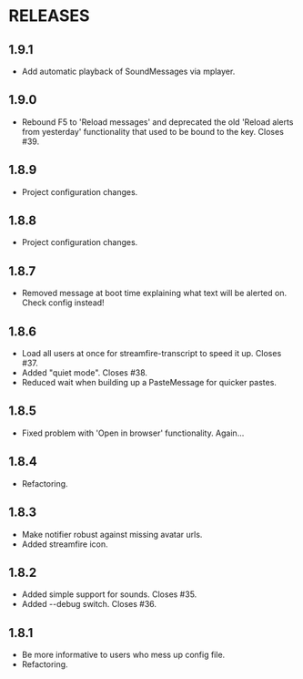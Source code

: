 RELEASES
========

## 1.9.1
 * Add automatic playback of SoundMessages via mplayer.

## 1.9.0
 * Rebound F5 to 'Reload messages' and deprecated the old 'Reload alerts from yesterday' functionality that used to be bound to the key. Closes #39.

## 1.8.9
 * Project configuration changes.

## 1.8.8
 * Project configuration changes.

## 1.8.7
 * Removed message at boot time explaining what text will be alerted on. Check config instead!

## 1.8.6
 * Load all users at once for streamfire-transcript to speed it up. Closes #37.
 * Added "quiet mode". Closes #38.
 * Reduced wait when building up a PasteMessage for quicker pastes.
 
## 1.8.5
 * Fixed problem with 'Open in browser' functionality. Again...
 
## 1.8.4
 * Refactoring.
 
## 1.8.3
 * Make notifier robust against missing avatar urls.
 * Added streamfire icon.
 
## 1.8.2
 * Added simple support for sounds. Closes #35.
 * Added --debug switch. Closes #36.
 
## 1.8.1
 * Be more informative to users who mess up config file.
 * Refactoring.
 
